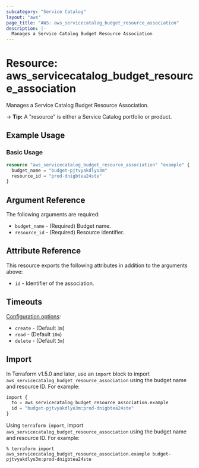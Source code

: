 ```yaml
---
subcategory: "Service Catalog"
layout: "aws"
page_title: "AWS: aws_servicecatalog_budget_resource_association"
description: |-
  Manages a Service Catalog Budget Resource Association
---
```


# Resource: aws_servicecatalog_budget_resource_association

Manages a Service Catalog Budget Resource Association.

-> **Tip:** A "resource" is either a Service Catalog portfolio or product.

## Example Usage

### Basic Usage

```terraform
resource "aws_servicecatalog_budget_resource_association" "example" {
  budget_name = "budget-pjtvyakdlyo3m"
  resource_id = "prod-dnigbtea24ste"
}
```

## Argument Reference

The following arguments are required:

* `budget_name` - (Required) Budget name.
* `resource_id` - (Required) Resource identifier.

## Attribute Reference

This resource exports the following attributes in addition to the arguments above:

* `id` - Identifier of the association.

## Timeouts

[Configuration options](https://developer.hashicorp.com/terraform/language/resources/syntax#operation-timeouts):

- `create` - (Default `3m`)
- `read` - (Default `10m`)
- `delete` - (Default `3m`)

## Import

In Terraform v1.5.0 and later, use an `import` block to import `aws_servicecatalog_budget_resource_association` using the budget name and resource ID. For example:

```terraform
import {
  to = aws_servicecatalog_budget_resource_association.example
  id = "budget-pjtvyakdlyo3m:prod-dnigbtea24ste"
}
```

Using `terraform import`, import `aws_servicecatalog_budget_resource_association` using the budget name and resource ID. For example:

```console
% terraform import aws_servicecatalog_budget_resource_association.example budget-pjtvyakdlyo3m:prod-dnigbtea24ste
```
